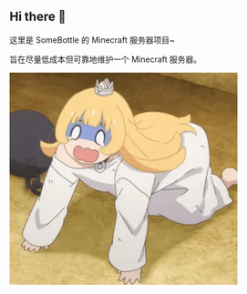 ## Hi there 👋

这里是 SomeBottle 的 Minecraft 服务器项目~  

旨在尽量低成本但可靠地维护一个 Minecraft 服务器。  

![hime_scared](https://raw.githubusercontent.com/Bottle-M/.github/main/hime_scared.webp)  
